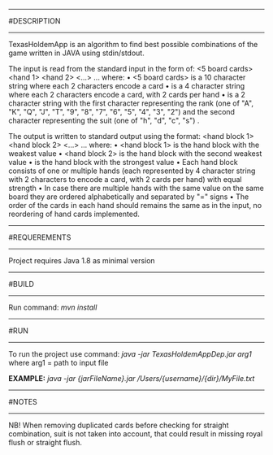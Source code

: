 *******************************
#DESCRIPTION
*******************************
TexasHoldemApp is an algorithm to find best possible combinations of the game written in JAVA using stdin/stdout.

The input is read from the standard input in the form of:
<5 board cards> <hand 1> <hand 2> <...> <hand N>
... where:
• <5 board cards> is a 10 character string where each 2 characters encode a card
• <hand X> is a 4 character string where each 2 characters encode a card, with 2 cards per hand
• <card> is a 2 character string with the first character representing the rank (one of "A", "K", "Q",
"J", "T", "9", "8", "7", "6", "5", "4", "3", "2") and the second character representing the suit (one of
"h", "d", "c", "s") .

The output is written to standard output using the format:
<hand block 1> <hand block 2> <...> <hand block n>
... where:
• <hand block 1> is the hand block with the weakest value
• <hand block 2> is the hand block with the second weakest value
• <hand block n> is the hand block with the strongest value
• Each hand block consists of one or multiple hands (each represented by 4 character string with 2
characters to encode a card, with 2 cards per hand) with equal strength
• In case there are multiple hands with the same value on the same board they are ordered
alphabetically and separated by "=" signs
• The order of the cards in each hand should remains the same as in the input, no reordering of hand cards implemented.

**********************************
#REQUEREMENTS
**********************************
Project requires Java 1.8 as minimal version

**********************************
#BUILD
**********************************
Run command: *mvn install*

**********************************
#RUN
**********************************
To run the project use command:
*java -jar TexasHoldemAppDep.jar arg1*
where
arg1 = path to input file

**EXAMPLE:**
*java -jar {jarFileName}.jar /Users/{username}/{dir}/MyFile.txt*

**********************************
#NOTES
**********************************
NB! When removing duplicated cards before checking for straight combination, suit is not taken into account,
that could result in missing royal flush or straight flush.
